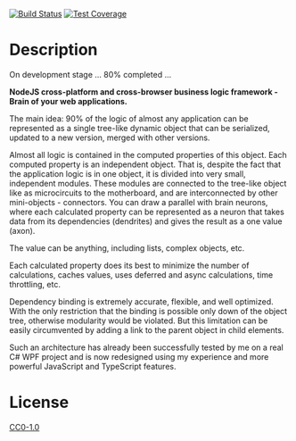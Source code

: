 <!-- Markdown Docs: -->
<!-- https://guides.github.com/features/mastering-markdown/#GitHub-flavored-markdown -->
<!-- https://daringfireball.net/projects/markdown/basics -->
<!-- https://daringfireball.net/projects/markdown/syntax -->

<!-- [![NPM Version][npm-image]][npm-url] -->
<!-- [![NPM Downloads][downloads-image]][downloads-url] -->
<!-- [![Node.js Version][node-version-image]][node-version-url] -->
[![Build Status][travis-image]][travis-url]
[![Test Coverage][coveralls-image]][coveralls-url]

# Description

On development stage ... 80% completed ...

**NodeJS cross-platform and cross-browser business logic framework - Brain of your web applications.**

The main idea: 90% of the logic of almost any application can be represented as a single tree-like dynamic object that can be serialized, updated to a new version, merged with other versions.

Almost all logic is contained in the computed properties of this object. Each computed property is an independent object. That is, despite the fact that the application logic is in one object, it is divided into very small, independent modules. These modules are connected to the tree-like object like as microcircuits to the motherboard, and are interconnected by other mini-objects - connectors. You can draw a parallel with brain neurons, where each calculated property can be represented as a neuron that takes data from its dependencies (dendrites) and gives the result as a one value (axon).

The value can be anything, including lists, complex objects, etc.

Each calculated property does its best to minimize the number of calculations, caches values, uses deferred and async calculations, time throttling, etc.

Dependency binding is extremely accurate, flexible, and well optimized. With the only restriction that the binding is possible only down of the object tree, otherwise modularity would be violated. But this limitation can be easily circumvented by adding a link to the parent object in child elements.

Such an architecture has already been successfully tested by me on a real C# WPF project and is now redesigned using my experience and more powerful JavaScript and TypeScript features.

<!--

Основная идея: 90% логики практически любого приложения можно представить в виде одного древовидного динамического объекта, который можно сериализовать, обновить до новой версии, слить с другими версиями.

Практически вся логика содержится в вычисляемых свойствах этого объекта. Каждое вычисляемое свойство является независимым объектом. Т.е не смотря на то, что логика приложения находится в одном объекте, она разбита на очень мелкие не зависимые модули. Эти модули подключены к древовидному объекту как микросхемы к материнской плате, и связаны между собой другими мини объектами - коннекторами. Можно провести параллель с нейронами мозга, где каждое вычисляемое свойство можно представить в виде нейрона, которое берет данные из своих зависимостей (дендритов) и выдает результат в виде одного значения (аксона).

Каждое вычисляемое свойство делает все возможное чтобы минимизировать количество вычислений, кэширует значения, использует throttling, и т.д.

Привязка зависимостей является максимально точной, гибкой и хорошо оптимизированной.

Такая архитектура уже успешна проверена мной на реальном проекте на C# и сейчас переработана с использованием моего опыта и более мощных возможностей JavaScript и TypeScript

-->


<!-- ---

[![BrowserStack](https://i.imgur.com/cOdhMed.png)](https://www.browserstack.com/)

--- -->

# License

[CC0-1.0](LICENSE)

[npm-image]: https://img.shields.io/npm/v/tree-state-manager.svg
[npm-url]: https://npmjs.org/package/tree-state-manager
[node-version-image]: https://img.shields.io/node/v/tree-state-manager.svg
[node-version-url]: https://nodejs.org/en/download/
[travis-image]: https://travis-ci.org/NikolayMakhonin/tree-state-manager.svg
[travis-url]: https://travis-ci.org/NikolayMakhonin/tree-state-manager
[coveralls-image]: https://coveralls.io/repos/github/NikolayMakhonin/tree-state-manager/badge.svg?branch=develop
[coveralls-url]: https://coveralls.io/github/NikolayMakhonin/tree-state-manager?branch=develop
[downloads-image]: https://img.shields.io/npm/dm/tree-state-manager.svg
[downloads-url]: https://npmjs.org/package/tree-state-manager
[npm-url]: https://npmjs.org/package/tree-state-manager
